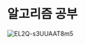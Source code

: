 # 알고리즘 공부

![EL2Q-s3UUAAT8m5](https://user-images.githubusercontent.com/96584994/176461394-231c82e7-df16-4f70-a824-08cd676e59a7.jpg)
